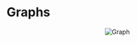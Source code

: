 # Graphs

<p align="center">
<img src="https://github.com/Vinaypatil-Ev/vinEv_DataStructure/blob/master/Documents/img/graph.png" alt="Graph">
</p>
